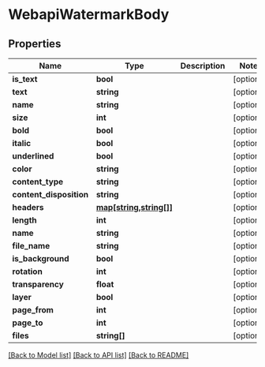 # WebapiWatermarkBody

## Properties
Name | Type | Description | Notes
------------ | ------------- | ------------- | -------------
**is_text** | **bool** |  | [optional] 
**text** | **string** |  | [optional] 
**name** | **string** |  | [optional] 
**size** | **int** |  | [optional] 
**bold** | **bool** |  | [optional] 
**italic** | **bool** |  | [optional] 
**underlined** | **bool** |  | [optional] 
**color** | **string** |  | [optional] 
**content_type** | **string** |  | [optional] 
**content_disposition** | **string** |  | [optional] 
**headers** | [**map[string,string[]]**](array.md) |  | [optional] 
**length** | **int** |  | [optional] 
**name** | **string** |  | [optional] 
**file_name** | **string** |  | [optional] 
**is_background** | **bool** |  | [optional] 
**rotation** | **int** |  | [optional] 
**transparency** | **float** |  | [optional] 
**layer** | **bool** |  | [optional] 
**page_from** | **int** |  | [optional] 
**page_to** | **int** |  | [optional] 
**files** | **string[]** |  | [optional] 

[[Back to Model list]](../../README.md#documentation-for-models) [[Back to API list]](../../README.md#documentation-for-api-endpoints) [[Back to README]](../../README.md)

